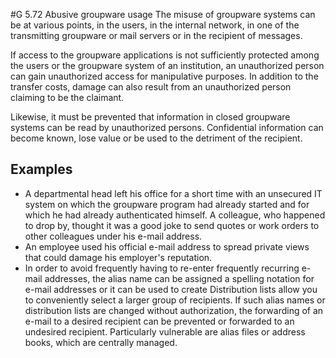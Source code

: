 #G 5.72 Abusive groupware usage
The misuse of groupware systems can be at various points, in the users, in the internal network, in one of the transmitting groupware or mail servers or in the recipient of messages.

If access to the groupware applications is not sufficiently protected among the users or the groupware system of an institution, an unauthorized person can gain unauthorized access for manipulative purposes. In addition to the transfer costs, damage can also result from an unauthorized person claiming to be the claimant.

Likewise, it must be prevented that information in closed groupware systems can be read by unauthorized persons. Confidential information can become known, lose value or be used to the detriment of the recipient.



## Examples 
* A departmental head left his office for a short time with an unsecured IT system on which the groupware program had already started and for which he had already authenticated himself. A colleague, who happened to drop by, thought it was a good joke to send quotes or work orders to other colleagues under his e-mail address.
* An employee used his official e-mail address to spread private views that could damage his employer's reputation.
* In order to avoid frequently having to re-enter frequently recurring e-mail addresses, the alias name can be assigned a spelling notation for e-mail addresses or it can be used to create Distribution lists allow you to conveniently select a larger group of recipients. If such alias names or distribution lists are changed without authorization, the forwarding of an e-mail to a desired recipient can be prevented or forwarded to an undesired recipient. Particularly vulnerable are alias files or address books, which are centrally managed.




